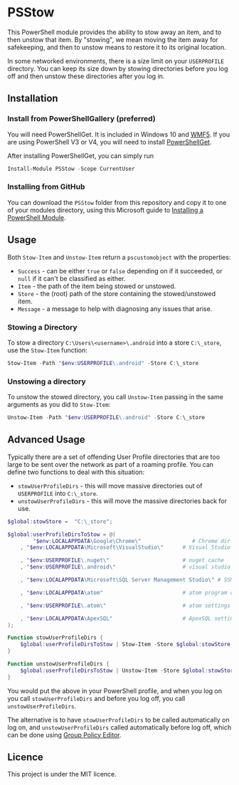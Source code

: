 # PSStow

This PowerShell module provides the ability to stow away an item, and to then unstow that item.  By "stowing", we mean moving the item away for safekeeping, and then to unstow means to restore it to its original location.

In some networked environments, there is a size limit on your `USERPROFILE` directory.  You can keep its size down by stowing directories before you log off and then unstow these directories after you log in.

## Installation

### Install from PowerShellGallery (preferred)

You will need PowerShellGet.  It is included in Windows 10 and [WMF5](http://go.microsoft.com/fwlink/?LinkId=398175). If you are using PowerShell V3 or V4, you will need to install [PowerShellGet](https://www.microsoft.com/en-us/download/details.aspx?id=49186).

After installing PowerShellGet, you can simply run

```powershell
Install-Module PSStow -Scope CurrentUser
```

### Installing from GitHub

You can download the `PSStow` folder from this repository and copy it to one of your modules directory, using this Microsoft guide to [Installing a PowerShell Module][ms].

[ms]: https://msdn.microsoft.com/en-us/library/dd878350(v=vs.85).aspx

## Usage

Both `Stow-Item` and `Unstow-Item` return  a `pscustomobject` with the properties:

* `Success` - can be either `true` or `false` depending on if it succeeded, or `null` if it can't be classified as either.
* `Item` - the path of the item being stowed or unstowed.
* `Store` - the (root) path of the store containing the stowed/unstowed item.
* `Message` - a message to help with diagnosing any issues that arise.

### Stowing a Directory

To stow a directory `C:\Users\<username>\.android` into a store `C:\_store`, use the `Stow-Item` function:

```powershell
Stow-Item -Path "$env:USERPROFILE\.android" -Store C:\_store
```

### Unstowing a directory

To unstow the stowed directory, you call `Unstow-Item` passing in the same arguments as you did to `Stow-Item`:

```powershell
Unstow-Item -Path "$env:USERPROFILE\.android" -Store C:\_store
```

## Advanced Usage

Typically there are a set of offending User Profile directories that are too large to be sent over the network as part of a roaming profile.  You can define two functions to deal with this situation:

* `stowUserProfileDirs` -  this will move massive directories out of `USERPROFILE` into `C:\_store`.
* `unstowUserProfileDirs` -  this will move the massive directories back for use.

```powershell
$global:stowStore =  "C:\_store";

$global:userProfileDirsToStow = @(
		"$env:LOCALAPPDATA\Google\Chrome\"                # Chrome dir settings
	, "$env:LOCALAPPDATA\Microsoft\VisualStudio\"      # Visual Studio settings (different versions)

	, "$env:USERPROFILE\.nuget\"                       # nuget cache
	, "$env:USERPROFILE\.android\"                     # visual studio's android files

	, "$env:LOCALAPPDATA\Microsoft\SQL Server Management Studio\" # SSMS settings (different versions)

	, "$env:LOCALAPPDATA\atom"                         # atom program dir

	, "$env:USERPROFILE\.atom\"                        # atom settings dir

	, "$env:LOCALAPPDATA\ApexSQL"                      # ApexSQL settings dir
);

Function stowUserProfileDirs {
	$global:userProfileDirsToStow | Stow-Item -Store $global:stowStore
}

Function unstowUserProfileDirs {
	$global:userProfileDirsToStow | Unstow-Item -Store $global:stowStore
}
```

You would put the above in your PowerShell profile, and when you log on you call `stowUserProfileDirs` and before you log off, you call `unstowUserProfileDirs`.

The alternative is to have `stowUserProfileDirs` to be called automatically on log on, and `unstowUserProfileDirs` called automatically before log off, which can be done using [Group Policy Editor][gpo].

[gpo]: https://technet.microsoft.com/en-us/library/cc725970(v=ws.11).aspx

## Licence

This project is under the MIT licence.
